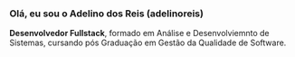 ### Olá, eu sou o Adelino dos Reis (adelinoreis)

**Desenvolvedor Fullstack**, formado em Análise e Desenvolviemnto de Sistemas, cursando pós Graduação em Gestão da Qualidade de Software.
